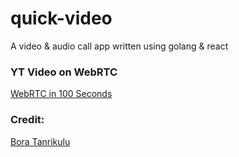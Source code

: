 # quick-video

A video &amp; audio call app written using golang &amp; react

### YT Video on WebRTC

[WebRTC in 100 Seconds ](https://www.youtube.com/watch?v=WmR9IMUD_CY&ab_channel=Fireship)

### Credit:

[Bora Tanrikulu](https://github.com/boratanrikulu/quik)
